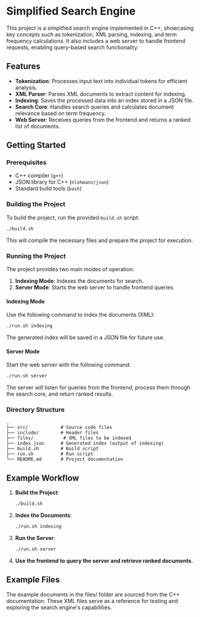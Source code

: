 # Simplified Search Engine

This project is a simplified search engine implemented in C++, showcasing key concepts such as tokenization, XML parsing, indexing, and term frequency calculations. It also includes a web server to handle frontend requests, enabling query-based search functionality.

## Features

- **Tokenization**: Processes input text into individual tokens for efficient analysis.
- **XML Parser**: Parses XML documents to extract content for indexing.
- **Indexing**: Saves the processed data into an index stored in a JSON file.
- **Search Core**: Handles search queries and calculates document relevance based on term frequency.
- **Web Server**: Receives queries from the frontend and returns a ranked list of documents.

## Getting Started

### Prerequisites

- C++ compiler (`g++`)
- JSON library for C++ (`nlohmann/json`)
- Standard build tools (`bash`)

### Building the Project

To build the project, run the provided `build.sh` script:

```bash
./build.sh
```

This will compile the necessary files and prepare the project for execution.

### Running the Project

The project provides two main modes of operation:

1. **Indexing Mode**: Indexes the documents for search.
2. **Server Mode**: Starts the web server to handle frontend queries.

#### Indexing Mode

Use the following command to index the documents (XML):

```bash
./run.sh indexing
```

The generated index will be saved in a JSON file for future use.

#### Server Mode

Start the web server with the following command:

```bash
./run.sh server
```

The server will listen for queries from the frontend, process them through the search core, and return ranked results.

### Directory Structure

```
.
├── src/            # Source code files
├── include/        # Header files
├── files/           # XML files to be indexed
├── index.json      # Generated index (output of indexing)
├── build.sh        # Build script
├── run.sh          # Run script
└── README.md       # Project documentation
```

## Example Workflow

1. **Build the Project**:  
   ```bash
   ./build.sh
   ```

2. **Index the Documents**:  
   ```bash
   ./run.sh indexing
   ```

3. **Run the Server**:  
   ```bash
   ./run.sh server
   ```

4. **Use the frontend to query the server and retrieve ranked documents.**

## Example Files
The example documents in the files/ folder are sourced from the C++ documentation. These XML files serve as a reference for testing and exploring the search engine's capabilities.
